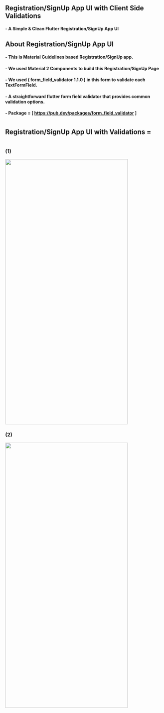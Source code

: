 ## Registration/SignUp App UI with Client Side Validations

#### - A Simple & Clean Flutter Registration/SignUp App UI

## About Registration/SignUp App UI

#### - This is Material Guidelines based Registration/SignUp app.
#### - We used Material 2 Components to build this Registration/SignUp Page
#### - We used ( form_field_validator 1.1.0 ) in this form to validate each TextFormField.
#### - A straightforward flutter form field validator that provides common validation options.
#### - Package = [ https://pub.dev/packages/form_field_validator ]
#
#
## Registration/SignUp App UI with Validations =
#
### (1)

<img src="https://user-images.githubusercontent.com/64002004/219004295-ea190f0b-f0aa-42a2-b1bc-612009b0c893.png" width="393" height="852">

### (2)

<img src="https://user-images.githubusercontent.com/64002004/219004629-c2dd8714-7658-4a2e-9638-0169331318e8.png" width="393" height="852">

